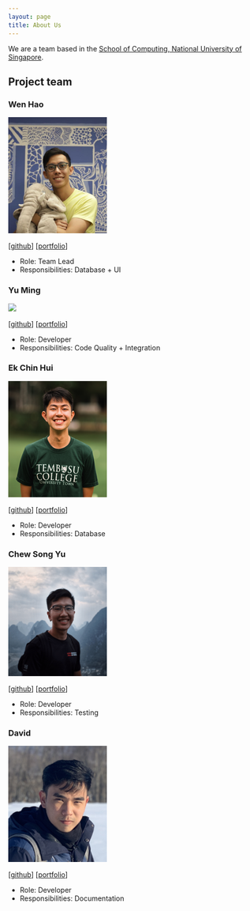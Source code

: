```yaml
---
layout: page
title: About Us
---
```


We are a team based in the [School of Computing, National University of Singapore](http://www.comp.nus.edu.sg).

## Project team

### Wen Hao

<img src="images/wenhaogoh.png" width="200px">

[[github](https://github.com/wenhaogoh)]
[[portfolio](team/wenhaogoh.md)]

* Role: Team Lead
* Responsibilities: Database + UI

### Yu Ming

<img src="images/yu-ming-chen.png" width="200px">

[[github](http://github.com/yu-ming-chen)]
[[portfolio](team/yu-ming-chen.md)]

* Role: Developer
* Responsibilities: Code Quality + Integration

### Ek Chin Hui

<img src="images/ekchinhui.png" width="200px">

[[github](http://github.com/EkChinHui)]
[[portfolio](team/EkChinHui.md)]

* Role: Developer
* Responsibilities: Database

### Chew Song Yu

<img src="images/sogggy.png" width="200px">

[[github](http://github.com/sogggy)]
[[portfolio](team/sogggy.md)]

* Role: Developer
* Responsibilities: Testing

### David

<img src="images/davidliew9.png" width="200px">

[[github](https://github.com/davidliew9)]
[[portfolio](team/davidliew9.md)]

* Role: Developer
* Responsibilities: Documentation
